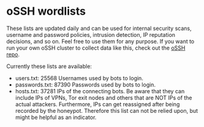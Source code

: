 # oSSH wordlists
These lists are updated daily and can be used for internal security scans, username and password policies, intrusion detection, IP reputation decisions, and so on. Feel free to use them for any purpose. If you want to run your own oSSH cluster to collect data like this, check out the [oSSH repo](https://github.com/toxyl/ossh).  

Currently these lists are available:  
- users.txt: 25568                   Usernames used by bots to login. 
- passwords.txt: 87390                   Passwords used by bots to login. 
- hosts.txt: 37281                   IPs of the connecting bots. Be aware that they can include IPs of VPNs, Tor exit nodes and others that are NOT IPs of the actual attackers. Furthermore, IPs can get reassigned after being recorded by the honeypot. Therefore this list can not be relied upon, but might be helpful as an indicator.
